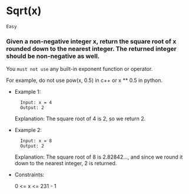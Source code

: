 # Sqrt(x)

`Easy`

### Given a non-negative integer x, return the square root of x rounded down to the nearest integer. The returned integer should be non-negative as well.

You `must not use` any built-in exponent function or operator.

For example, do not use pow(x, 0.5) in c++ or x \*\* 0.5 in python.

- Example 1:

        Input: x = 4
        Output: 2

  Explanation: The square root of 4 is 2, so we return 2.

- Example 2:

        Input: x = 8
        Output: 2

  Explanation: The square root of 8 is 2.82842..., and since we round it down to the nearest integer, 2 is returned.

- Constraints:

  0 <= x <= 231 - 1
